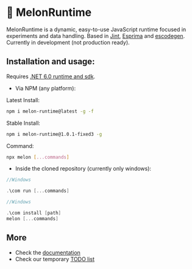 # 🍈 MelonRuntime
MelonRuntime is a dynamic, easy-to-use JavaScript runtime focused in experiments and data handling. Based in [Jint](https://github.com/sebastienros/jint), [Esprima](https://esprima.org/) and [escodegen](https://github.com/estools/escodegen). Currently in development (not production ready).

## Installation and usage:

Requires [.NET 6.0 runtime and sdk](https://dotnet.microsoft.com/en-us/download/dotnet/6.0).

- Via NPM (any platform):

Latest Install:
```bash
npm i melon-runtime@latest -g -f
```

Stable Install:
```bash
npm i melon-runtime@1.0.1-fixed3 -g
```

Command:
```bash
npx melon [...commands]
```

- Inside the cloned repository (currently only windows):

```cpp
//Windows

.\com run [...commands]
```

```cpp
//Windows

.\com install [path]
melon [...commands]
```

## More

- Check the [documentation](https://github.com/MelonRuntime/MelonJS.Docs)
- Check our temporary [TODO list](https://github.com/MelonRuntime/MelonJS/blob/main/TODO.md)
